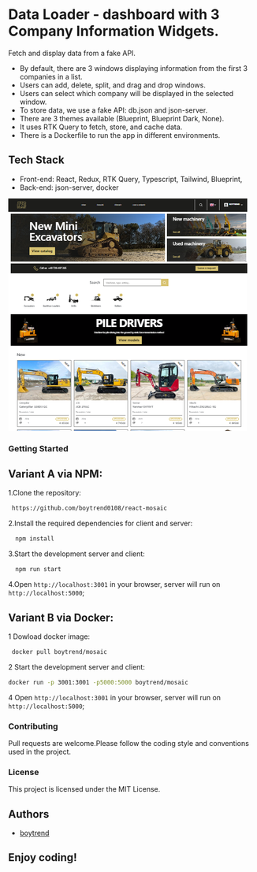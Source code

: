 # Data Loader - dashboard with 3 Company Information Widgets.
Fetch and display data from a fake API.

- By default, there are 3 windows displaying information from the first 3 companies in a list.
- Users can add, delete, split, and drag and drop windows.
- Users can select which company will be displayed in the selected window.
- To store data, we use a fake API: db.json and json-server.
- There are 3 themes available (Blueprint, Blueprint Dark, None).
- It uses RTK Query to fetch, store, and cache data.
- There is a Dockerfile to run the app in different environments.

## Tech Stack

- Front-end: React, Redux, RTK Query, Typescript, Tailwind, Blueprint,
- Back-end: json-server, docker

![App Screenshot](https://github.com/boytrend0108/afg_pern/blob/main/screenshots/home.png?raw=true)

### Getting Started

## Variant A via NPM:

1.Clone the repository:

```bash
 https://github.com/boytrend0108/react-mosaic
```

2.Install the required dependencies for client and server:

```bash
  npm install
```

3.Start the development server and client:

```bash
  npm run start
```

4.Open `http://localhost:3001` in your browser, server will run on `http://localhost:5000`;

## Variant B via Docker:

1 Dowload docker image:

```bash
 docker pull boytrend/mosaic
```

2 Start the development server and client:

```bash
docker run -p 3001:3001 -p5000:5000 boytrend/mosaic
```

4 Open `http://localhost:3001` in your browser, server will run on `http://localhost:5000`;

### Contributing

Pull requests are welcome.Please follow the coding style and conventions used in the project.

### License

This project is licensed under the MIT License.

## Authors

- [boytrend](https://github.com/boytrend0108)

## Enjoy coding!
